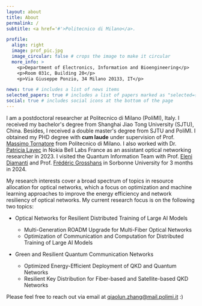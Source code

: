 ```yaml
---
layout: about
title: About
permalink: /
subtitle: <a href='#'>Politecnico di Milano</a>. 

profile:
  align: right
  image: prof_pic.jpg
  image_circular: false # crops the image to make it circular
  more_info: >
    <p>Department of Electronics, Information and Bioengineering</p>
    <p>Room 031c, Building 20</p>
    <p>Via Giuseppe Ponzio, 34 Milano 20133, IT</p>

news: true # includes a list of news items
selected_papers: true # includes a list of papers marked as "selected={true}"
social: true # includes social icons at the bottom of the page
---
```


I am a postdoctoral researcher at Politecnico di Milano (PoliMI), Italy. I received my bachelor's degree from Shanghai Jiao Tong University (SJTU), China. Besides, I received a double master's degree from SJTU and PoliMI. I obtained my PHD degree with **cum laude** under supervision of Prof. [Massimo Tornatore](https://tornatore.faculty.polimi.it/) from Politecnico di Milano. 
I also worked with Dr. [Patricia Layec](https://www.nokia.com/blog/author/patricia-layec/) in Nokia Bell Labs France as an assistant optical networking researcher in 2023.
I visited the Quantum Information Team with Prof. [Eleni Diamanti](https://largo.lip6.fr/~ediamanti/research.html) and Prof. [Frédéric Grosshans](https://scholar.google.com/citations?user=VtYIPU4AAAAJ&hl=en) in Sorbonne University for 3 months in 2024. 

My research interests cover a broad spectrum of topics in resource allocation for optical networks, which a focus on optimization and machine learning approaches to improve the energy efficiency and network resiliency of optical networks. My current research focus is on the following two topics:

- Optical Networks for Resilient Distributed Training of Large AI Models
  - Multi-Generation ROADM Upgrade for Multi-Fiber Optical Networks
  - Optimization of Communication and Computation for Distributed Training of Large AI Models

- Green and Resilient Quantum Communication Networks
  - Optimized Energy-Efficient Deployment of QKD and Quantum Networks
  - Resilient Key Distribution for Fiber-based and Satellite-based QKD Networks

Please feel free to reach out via email at <qiaolun.zhang@mail.polimi.it> :)
